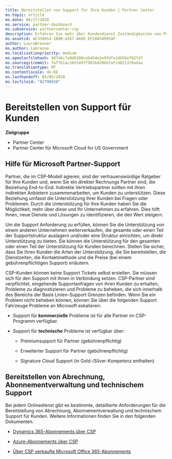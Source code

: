 ```yaml
---
title: Bereitstellen von Support für Ihre Kunden | Partner Center
ms.topic: article
ms.date: 04/27/2020
ms.service: partner-dashboard
ms.subservice: partnercenter-csp
description: Erfahren Sie mehr über Kundendienst Zuständigkeiten von Partnern im CSP-Programm.
ms.assetid: AC358854-1B0B-4267-A66E-EF28A549954F
author: LauraBrenner
ms.author: labrenne
ms.localizationpriority: medium
ms.openlocfilehash: 9d7a6c7a9d6280ceb454e2e93dfe14b58e782fd7
ms.sourcegitcommit: faf7b1ac1653497f963b428bbfafcd821378adaa
ms.translationtype: MT
ms.contentlocale: de-DE
ms.lasthandoff: 05/05/2020
ms.locfileid: "82798938"
---
```

# <a name="providing-support-to-your-customers"></a>Bereitstellen von Support für Kunden

**Zielgruppe**

-  Partner Center
-  Partner Center für Microsoft Cloud for US Government


## <a name="microsoft-partner-support-guidance"></a>Hilfe für Microsoft Partner-Support

Partner, die im CSP-Modell agieren, sind der vertrauenswürdige Ratgeber für Ihre Kunden und, wenn Sie ein direkter Rechnungs Partner sind, die Beziehung End-to-End. Indirekte Vertriebspartner sollten mit ihren indirekten Anbietern zusammenarbeiten, um Kunden zu unterstützen. Diese Beziehung umfasst die Unterstützung ihrer Kunden bei Fragen oder Problemen. Durch die Unterstützung für Ihre Kunden haben Sie die Möglichkeit, mehr über diese und Ihr Unternehmen zu erfahren. Dies hilft Ihnen, neue Dienste und Lösungen zu identifizieren, die den Wert steigern.

Um die Support Anforderung zu erfüllen, können Sie die Unterstützung von einem anderen Unternehmen weiterverkaufen, die gesamte oder einen Teil der Supportstruktur auslagern und/oder eine Struktur einrichten, um direkt Unterstützung zu bieten. Sie können die Unterstützung für den gesamten oder einen Teil der Unterstützung für Kunden berechnen. Stellen Sie sicher, dass Sie Ihren Kunden die Arten der Unterstützung, die Sie bereitstellen, die Dienstzeiten, die Kontaktmethode und die Preise (bei einem gebührenpflichtigen Support) erläutern.

CSP-Kunden können keine Support Tickets selbst erstellen. Sie müssen sich für den Support mit Ihnen in Verbindung setzen. CSP-Partner sind verpflichtet, eingehende Supportanfragen von ihren Kunden zu erhalten, Probleme zu diagnostizieren und Probleme zu beheben, die sich innerhalb des Bereichs der Basis Linien-Support Grenzen befinden. Wenn Sie ein Problem nicht beheben können, können Sie über die folgenden Support Fahrzeuge Probleme an Microsoft eskalieren:

- Support für **kommerzielle** Probleme ist für alle Partner im CSP-Programm verfügbar.

- Support für **technische** Probleme ist verfügbar über:

    - Premiumsupport für Partner (gebührenpflichtig)

    - Erweiterter Support für Partner (gebührenpflichtig)

    - Signature Cloud Support (in Gold-/Silver-Kompetenz enthalten)

## <a name="providing-billing-subscription-management-and-technical-support"></a>Bereitstellen von Abrechnung, Abonnementverwaltung und technischem Support 

Bei jedem Onlinedienst gibt es bestimmte, detaillierte Anforderungen für die Bereitstellung von Abrechnung, Abonnementverwaltung und technischem Support für Kunden. Weitere Informationen finden Sie in den folgenden Dokumenten.

- [Dynamics 365-Abonnements über CSP](https://www.microsoftpartnercommunity.com/t5/CSP/Microsoft-Partner-Support-Guidance/m-p/5262#M30)

- [Azure-Abonnements über CSP](https://www.microsoftpartnercommunity.com/t5/CSP/Microsoft-Partner-Support-Guidance/m-p/5263#M31)

- [Über CSP verkaufte Microsoft Office 365-Abonnements](https://www.microsoftpartnercommunity.com/t5/CSP/Microsoft-Partner-Support-Guidance/m-p/5264#M32)



 

 



